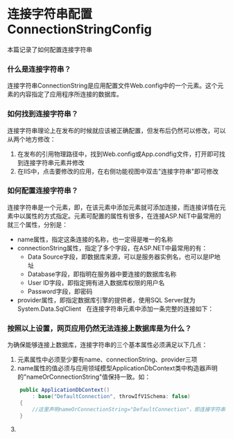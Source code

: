 # 连接字符串配置ConnectionStringConfig
本篇记录了如何配置连接字符串

### 什么是连接字符串？
连接字符串ConnectionString是应用配置文件Web.config中的一个元素。这个元素的内容指定了应用程序所连接的数据库。

### 如何找到连接字符串？
连接字符串理论上在发布的时候就应该被正确配置，但发布后仍然可以修改，可以从两个地方修改：

1. 在发布的引用物理路径中，找到Web.config或App.condfig文件，打开即可找到连接字符串元素并修改
2. 在IIS中，点击要修改的应用，在右侧功能视图中双击"连接字符串"即可修改

### 如何配置连接字符串？
连接字符串是一个元素，即<connectionStrings>，在该元素中添加<add />元素就可添加连接，而连接详情在<add />元素中以属性的方式指定。<add />元素可配置的属性有很多，在连接ASP.NET中最常用的就三个属性，分别是：
  
* name属性，指定这条连接的名称，也一定得是唯一的名称
* connectionString属性，指定了多个字段，在ASP.NET中最常用的有：
    - Data Source字段，即数据库来源，可以是服务器实例名，也可以是IP地址
    - Database字段，即指明在服务器中要连接的数据库名称
    - User ID字段，即指定拥有进入数据库权限的用户名
    - Password字段，即密码
* provider属性，即指定数据库引擎的提供者，使用SQL Server就为System.Data.SqlClient
  
在连接字符串元素中添加一条完整的连接如下：

<connectionStrings>
    <add name="[Name]" connectionString="Data Source=[ServerIP],Database="[DatabaseName],User ID="[Account]",Password=[Oassword]"
        provider="System.Data.SqlClient" />
</connectionStrings>
                                        
### 按照以上设置，网页应用仍然无法连接上数据库是为什么？

为确保能够连接上数据库，连接字符串的三个基本属性必须满足以下几点：

1. <add />元素属性中必须至少要有name、connectionString、provider三项
2. name属性的值必须与应用领域模型ApplicationDbContext类中构造器声明的"nameOrConnectionString"值保持一致。如：

```c#
    public ApplicationDbContext()
        : base("DefaultConnection", throwIfV1Schema: false)
    {
        //这里声明nameOrConnectionString="DefaultConnection"，即连接字符串中name属性必须为name="DefaultConnection"
    }
```
   
3. 

        
        
